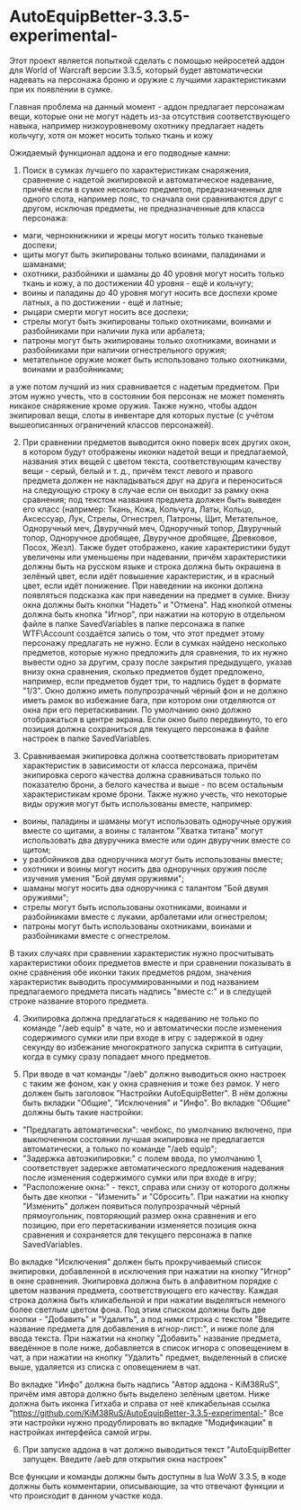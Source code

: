 # AutoEquipBetter-3.3.5-experimental-
Этот проект является попыткой сделать с помощью нейросетей аддон для World of Warcraft версии 3.3.5, который будет автоматически надевать на персонажа броню и оружие с лучшими характеристиками при их появлении в сумке.

Главная проблема на данный момент - аддон предлагает персонажам вещи, которые они не могут надеть из-за отсутствия соответствующего навыка, например низкоуровневому охотнику предлагает надеть кольчугу, хотя он может носить только ткань и кожу

Ожидаемый функционал аддона и его подводные камни:
1) Поиск в сумках лучшего по характеристикам снаряжения, сравнение с надетой экипировкой и автоматическое надевание, причём если в сумке несколько предметов, предназначенных для одного слота, например пояс, то сначала они сравниваются друг с другом, исключая предметы, не предназначенные для класса персонажа: 
- маги, чернокнижники и жрецы могут носить только тканевые доспехи;
- щиты могут быть экипированы только воинами, паладинами и шаманами;
- охотники, разбойники и шаманы до 40 уровня могут носить только ткань и кожу, а по достижении 40 уровня - ещё и кольчугу;
- воины и паладины до 40 уровня могут носить все доспехи кроме латных, а по достижении - ещё и латные;
- рыцари смерти могут носить все доспехи;
- стрелы могут быть экипированы только охотниками, воинами и разбойниками при наличии лука или арбалета;
- патроны могут быть экипированы только охотниками, воинами и разбойниками при наличии огнестрельного оружия;
- метательное оружие может быть использовано только охотниками, воинами и разбойниками;

а уже потом лучший из них сравнивается с надетым предметом.
При этом нужно учесть, что в состоянии боя персонаж не может поменять никакое снаряжение кроме оружия.
Также нужно, чтобы аддон экипировал вещи, слоты в инвентаре для которых пустые (с учётом вышеописанных ограничений классов персонажей).

2) При сравнении предметов выводится окно поверх всех других окон, в котором будут отображены иконки надетой вещи и предлагаемой, названия этих вещей с цветом текста, соответствующим качеству вещи - серый, белый и т. д., причём текст левого и правого предмета должен не накладываться друг на друга и переноситься на следующую строку в случае если он выходит за рамку окна сравнения; под текстом названия предмета должен быть выведен его класс (например: Ткань, Кожа, Кольчуга, Латы, Кольцо, Аксессуар, Лук, Стрелы, Огнестрел, Патроны, Щит, Метательное, Одноручный меч, Двуручный меч, Одноручный топор, Двуручный топор, Одноручное дробящее, Двуручное дробящее, Древковое, Посох, Жезл). Также будет отображено, какие характеристики будут увеличены или уменьшены при надевании, причём характеристики должны быть на русском языке и строка должна быть окрашена в зелёный цвет, если идёт повышение характеристик, и в красный цвет, если идёт понижение. При наведении на иконки должна появляться подсказка как при наведении на предмет в сумке.  Внизу окна должны быть кнопки "Надеть" и "Отмена". Над кнопкой отмены должна быть кнопка "Игнор", при нажатии на которую в отдельном файле в папке SavedVariables в папке персонажа в папке WTF\Account создаётся запись о том, что этот предмет этому персонажу предлагать не нужно. Если в сумках найдено несколько предметов, которые нужно предложить для сравнения, то их нужно вывести одно за другим, сразу после закрытия предыдущего, указав внизу окна сравнения, сколько предметов будет предложено, например, если предметов будет три, то надпись будет в формате "1/3". Окно должно иметь полупрозрачный чёрный фон и не должно иметь рамок во избежание бага, при котором они отделяются от окна при его перетаскивании. По умолчанию окно должно отображаться в центре экрана. Если окно было передвинуто, то его позиция должна сохраниться для текущего персонажа в файле настроек в папке SavedVariables.

3) Сравниваемая экипировка должна соответствовать приоритетам характеристик в зависимости от класса персонажа, причём экипировка серого качества должна сравниваться только по показателю брони, а белого качества и выше - по всем остальным характеристикам кроме брони. Также нужно учесть, что некоторые виды оружия могут быть использованы вместе, например:
- воины, паладины и шаманы могут использовать одноручные оружия вместе со щитами, а воины с талантом "Хватка титана" могут использовать два двуручника вместе или один двуручник вместе со щитом;
- у разбойников два одноручника могут быть использованы вместе;
- охотники и воины могут носить два одноручных оружия после изучения умения "Бой двумя оружиями";
- шаманы могут носить два одноручника с талантом "Бой двумя оружиями";
- стрелы могут быть использованы охотниками, воинами и разбойниками вместе с луками, арбалетами или огнестрелом;
- патроны могут быть использованы охотниками, воинами и разбойниками вместе с огнестрелом.

В таких случаях при сравнении характеристик нужно просчитывать характеристики обоих предметов вместе и при сравнении показывать в окне сравнения обе иконки таких предметов рядом, значения характеристик выводить просуммированными и под названием предлагаемого предмета писать надпись "вместе с:" и в следущей строке название второго предмета.

4) Экипировка должна предлагаться к надеванию не только по команде "/aeb equip" в чате, но и автоматически после изменения содержимого сумки или при входе в игру с задержкой в одну секунду во избежание многократного запуска скрипта в ситуации, когда в сумку сразу попадает много предметов.

5) При вводе в чат команды "/aeb" должно выводиться окно настроек с таким же фоном, как у окна сравнения и тоже без рамок. У него должен быть заголовок "Настройки AutoEquipBetter". В нём должны быть вкладки "Общие", "Исключения" и "Инфо".
Во вкладке "Общие" должны быть такие настройки:
- "Предлагать автоматически": чекбокс, по умолчанию включено, при выключенном состоянии лучшая экипировка не предлагается автоматически, а только по команде "/aeb equip";
- "Задержка автоэкипировки:" с полем ввода, по умолчанию 1, соответствует задержке автоматического предложения надевания после изменения содержимого сумки или при входе в игру;
- "Расположение окна:" - текст, справа или снизу от которого должны быть две кнопки - "Изменить" и "Сбросить". При нажатии на кнопку "Изменить" должен появиться полупрозрачный чёрный прямоугольник, повторяющий размер окна сравнения и его позицию, при его перетаскивании изменяется позиция окна сравнения и сохраняется для текущего персонажа в папке SavedVariables.

Во вкладке "Исключения" должен быть прокручиваемый список экипировки, добавленной в исключения при нажатии на кнопку "Игнор" в окне сравнения. Экипировка должна быть в алфавитном порядке с цветом названия предмета, соответствующего его качеству. Каждая строка должна быть кликабельной и при нажатии выделяться немного более светлым цветом фона. Под этим списком должны быть две кнопки - "Добавить" и "Удалить", а под ними строка с текстом "Введите название предмета для добавления в игнор-лист:", и ниже поле для ввода текста. При нажатии на кнопку "Добавить" название предмета, введённое в поле ниже, добавляется в список игнора с оповещением в чат, а при нажатии на кнопку "Удалить" предмет, выделенный в списке выше, удаляется из списка с оповещением в чат.

Во вкладке "Инфо" должна быть надпись "Автор аддона - KiM38RuS", причём имя автора должно быть выделено зелёным цветом. Ниже должна быть иконка Гитхаба и справа от неё кликабельная ссылка "https://github.com/KiM38RuS/AutoEquipBetter-3.3.5-experimental-"
Все эти настройки нужно продублировать во вкладке "Модификации" в настройках интерфейса самой игры.

6) При запуске аддона в чат должно выводиться текст "AutoEquipBetter запущен. Введите /aeb для открытия окна настроек"

Все функции и команды должны быть доступны в lua WoW 3.3.5, в коде должны быть комментарии, описывающие, за что отвечают функции и что происходит в данном участке кода.
